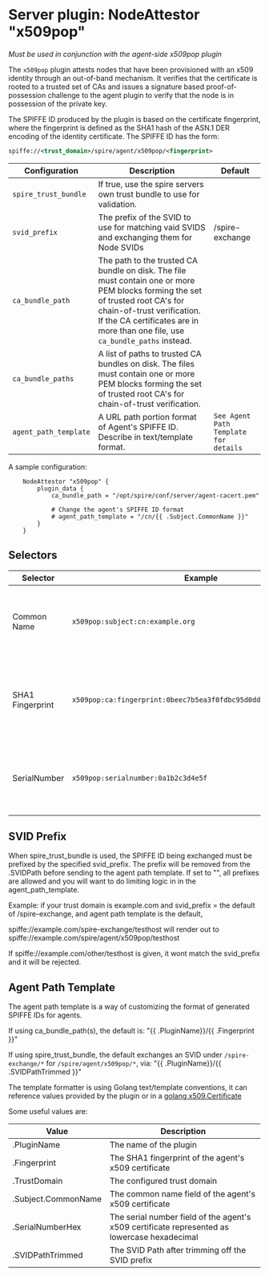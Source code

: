# Server plugin: NodeAttestor "x509pop"

*Must be used in conjunction with the agent-side x509pop plugin*

The `x509pop` plugin attests nodes that have been provisioned with an x509
identity through an out-of-band mechanism. It verifies that the certificate is
rooted to a trusted set of CAs and issues a signature based proof-of-possession
challenge to the agent plugin to verify that the node is in possession of the
private key.

The SPIFFE ID produced by the plugin is based on the certificate fingerprint,
where the fingerprint is defined as the SHA1 hash of the ASN.1 DER encoding of
the identity certificate. The SPIFFE ID has the form:

```xml
spiffe://<trust_domain>/spire/agent/x509pop/<fingerprint>
```

| Configuration         | Description                                                                                                                                                                                                                                    | Default                                 |
|-----------------------|------------------------------------------------------------------------------------------------------------------------------------------------------------------------------------------------------------------------------------------------|-----------------------------------------|
| `spire_trust_bundle`     | If true, use the spire servers own trust bundle to use for validation.                                                                                                                                                                      |                                         |
| `svid_prefix`            | The prefix of the SVID to use for matching vaid SVIDS and exchanging them for Node SVIDs                                                                                                                                                    | /spire-exchange                         |
| `ca_bundle_path`      | The path to the trusted CA bundle on disk. The file must contain one or more PEM blocks forming the set of trusted root CA's for chain-of-trust verification. If the CA certificates are in more than one file, use `ca_bundle_paths` instead. |                                         |
| `ca_bundle_paths`     | A list of paths to trusted CA bundles on disk. The files must contain one or more PEM blocks forming the set of trusted root CA's for chain-of-trust verification.                                                                             |                                         |
| `agent_path_template` | A URL path portion format of Agent's SPIFFE ID. Describe in text/template format.                                                                                                                                                              | `See Agent Path Template for details`   |

A sample configuration:

```hcl
    NodeAttestor "x509pop" {
        plugin_data {
            ca_bundle_path = "/opt/spire/conf/server/agent-cacert.pem"
            
            # Change the agent's SPIFFE ID format
            # agent_path_template = "/cn/{{ .Subject.CommonName }}"
        }
    }
```

## Selectors

| Selector         | Example                                                           | Description                                                                              |
|------------------|-------------------------------------------------------------------|------------------------------------------------------------------------------------------|
| Common Name      | `x509pop:subject:cn:example.org`                                  | The Subject's Common Name (see X.500 Distinguished Names)                                |
| SHA1 Fingerprint | `x509pop:ca:fingerprint:0beec7b5ea3f0fdbc95d0dd47f3c5bc275da8a33` | The SHA1 fingerprint as a hex string for each cert in the PoP chain, excluding the leaf. |
| SerialNumber     | `x509pop:serialnumber:0a1b2c3d4e5f`                               | The leaf certificate serial number as a lowercase hexadecimal string                     |

## SVID Prefix

When spire_trust_bundle is used, the SPIFFE ID being exchanged must be prefixed by the specified svid_prefix. The prefix will be removed from the .SVIDPath before sending to the
agent path template. If set to "", all prefixes are allowed and you will want to do limiting logic in in the agent_path_template.

Example: if your trust domain is example.com and svid_prefix = the default of /spire-exchange, and agent path template is the default,

spiffe://example.com/spire-exchange/testhost will render out to spiffe://example.com/spire/agent/x509pop/testhost

If spiffe://example.com/other/testhost is given, it wont match the svid_prefix and it will be rejected.

## Agent Path Template

The agent path template is a way of customizing the format of generated SPIFFE IDs for agents.

If using ca_bundle_path(s), the default is:
"{{ .PluginName}}/{{ .Fingerprint }}"

If using spire_trust_bundle, the default exchanges an SVID under `/spire-exchange/*` for `/spire/agent/x509pop/*`, via:
"{{ .PluginName}}/{{ .SVIDPathTrimmed }}"

The template formatter is using Golang text/template conventions, it can reference values provided by the plugin or in a [golang x509.Certificate](https://pkg.go.dev/crypto/x509#Certificate)

Some useful values are:

| Value                 | Description                                                                                  |
|-----------------------|----------------------------------------------------------------------------------------------|
| .PluginName           | The name of the plugin                                                                       |
| .Fingerprint          | The SHA1 fingerprint of the agent's x509 certificate                                         |
| .TrustDomain          | The configured trust domain                                                                  |
| .Subject.CommonName   | The common name field of the agent's x509 certificate                                        |
| .SerialNumberHex      | The serial number field of the agent's x509 certificate represented as lowercase hexadecimal |
| .SVIDPathTrimmed      | The SVID Path after trimming off the SVID prefix                                             |
